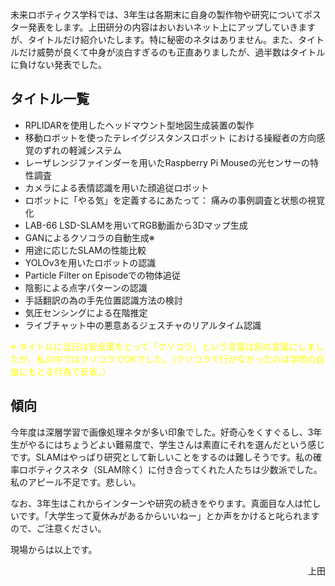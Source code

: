 未来ロボティクス学科では、3年生は各期末に自身の製作物や研究についてポスター発表をします。上田研分の内容はおいおいネット上にアップしていきますが、タイトルだけ紹介いたします。特に秘密のネタはありません。また、タイトルだけ威勢が良くて中身が淡白すぎるのも正直ありましたが、過半数はタイトルに負けない発表でした。
<h2>タイトル一覧</h2>
<ul>
 	<li>RPLIDARを使用したヘッドマウント型地図生成装置の製作</li>
 	<li>移動ロボットを使ったテレイグジスタンスロボット における操縦者の方向感覚のずれの軽減システム</li>
 	<li>レーザレンジファインダーを用いたRaspberry Pi Mouseの光センサーの特性調査</li>
 	<li>カメラによる表情認識を用いた顔追従ロボット</li>
 	<li>ロボットに「やる気」を定義するにあたって： 痛みの事例調査と状態の視覚化</li>
 	<li>LAB-66 LSD-SLAMを用いてRGB動画から3Dマップ生成</li>
 	<li>GANによるクソコラの自動生成※</li>
 	<li>用途に応じたSLAMの性能比較</li>
 	<li>YOLOv3を用いたロボットの認識</li>
 	<li>Particle Filter on Episodeでの物体追従</li>
 	<li>陰影による点字パターンの認識</li>
 	<li>手話翻訳の為の手先位置認識方法の検討</li>
 	<li>気圧センシングによる在階推定</li>
 	<li>ライブチャット中の悪意あるジェスチャのリアルタイム認識</li>
</ul>
<span style="color: #ffff00;">※ タイトルに当日は安全策をとって「クソコラ」という言葉は別の言葉にしましたが、私の中ではクソコラでOKでした。（クソコラで行かなかったのは学問の自由にもとる行為で反省。）</span>
<h2>傾向</h2>
今年度は深層学習で画像処理ネタが多い印象でした。好奇心をくすぐるし、3年生がやるにはちょうどよい難易度で、学生さんは素直にそれを選んだという感じです。SLAMはやっぱり研究として新しいことをするのは難しそうです。私の確率ロボティクスネタ（SLAM除く）に付き合ってくれた人たちは少数派でした。私のアピール不足です。悲しい。

なお、3年生はこれからインターンや研究の続きをやります。真面目な人は忙しいです。「大学生って夏休みがあるからいいねー」とか声をかけると叱られますので、ご注意ください。

現場からは以上です。
<p style="text-align: right;">上田</p>
